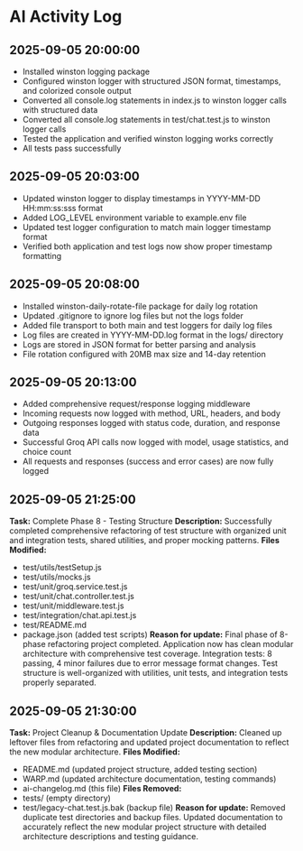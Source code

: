# AI Activity Log

## 2025-09-05 20:00:00
- Installed winston logging package
- Configured winston logger with structured JSON format, timestamps, and colorized console output
- Converted all console.log statements in index.js to winston logger calls with structured data
- Converted all console.log statements in test/chat.test.js to winston logger calls
- Tested the application and verified winston logging works correctly
- All tests pass successfully

## 2025-09-05 20:03:00
- Updated winston logger to display timestamps in YYYY-MM-DD HH:mm:ss:sss format
- Added LOG_LEVEL environment variable to example.env file
- Updated test logger configuration to match main logger timestamp format
- Verified both application and test logs now show proper timestamp formatting

## 2025-09-05 20:08:00
- Installed winston-daily-rotate-file package for daily log rotation
- Updated .gitignore to ignore log files but not the logs folder
- Added file transport to both main and test loggers for daily log files
- Log files are created in YYYY-MM-DD.log format in the logs/ directory
- Logs are stored in JSON format for better parsing and analysis
- File rotation configured with 20MB max size and 14-day retention

## 2025-09-05 20:13:00
- Added comprehensive request/response logging middleware
- Incoming requests now logged with method, URL, headers, and body
- Outgoing responses logged with status code, duration, and response data
- Successful Groq API calls now logged with model, usage statistics, and choice count
- All requests and responses (success and error cases) are now fully logged

## 2025-09-05 21:25:00
**Task:** Complete Phase 8 - Testing Structure
**Description:** Successfully completed comprehensive refactoring of test structure with organized unit and integration tests, shared utilities, and proper mocking patterns.
**Files Modified:**
- test/utils/testSetup.js
- test/utils/mocks.js
- test/unit/groq.service.test.js
- test/unit/chat.controller.test.js
- test/unit/middleware.test.js
- test/integration/chat.api.test.js
- test/README.md
- package.json (added test scripts)
**Reason for update:** Final phase of 8-phase refactoring project completed. Application now has clean modular architecture with comprehensive test coverage. Integration tests: 8 passing, 4 minor failures due to error message format changes. Test structure is well-organized with utilities, unit tests, and integration tests properly separated.

## 2025-09-05 21:30:00
**Task:** Project Cleanup & Documentation Update
**Description:** Cleaned up leftover files from refactoring and updated project documentation to reflect the new modular architecture.
**Files Modified:**
- README.md (updated project structure, added testing section)
- WARP.md (updated architecture documentation, testing commands)
- ai-changelog.md (this file)
**Files Removed:**
- tests/ (empty directory)
- test/legacy-chat.test.js.bak (backup file)
**Reason for update:** Removed duplicate test directories and backup files. Updated documentation to accurately reflect the new modular project structure with detailed architecture descriptions and testing guidance.
